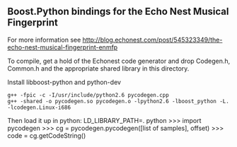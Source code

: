 Boost.Python bindings for the Echo Nest Musical Fingerprint
-----------------------------------------------------------

For more information see http://blog.echonest.com/post/545323349/the-echo-nest-musical-fingerprint-enmfp

To compile, get a hold of the Echonest code generator and drop Codegen.h, Common.h and the appropriate shared library in this directory.

Install libboost-python and python-dev

    g++ -fpic -c -I/usr/include/python2.6 pycodegen.cpp
    g++ -shared -o pycodegen.so pycodegen.o -lpython2.6 -lboost_python -L. -lcodegen.Linux-i686

Then load it up in python:
    LD_LIBRARY_PATH=. python
    >>> import pycodegen
    >>> cg = pycodegen.pycodegen([list of samples], offset)
    >>> code = cg.getCodeString()
